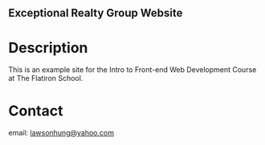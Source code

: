 Exceptional Realty Group Website
---

# Description

This is an example site for the Intro to Front-end Web Development Course at The Flatiron School.

# Contact

email: lawsonhung@yahoo.com
